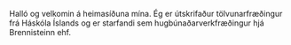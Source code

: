 Halló og velkomin á heimasíðuna mína. Ég er útskrifaður tölvunarfræðingur frá Háskóla Íslands og er starfandi sem hugbúnaðarverkfræðingur hjá Brennisteinn ehf.